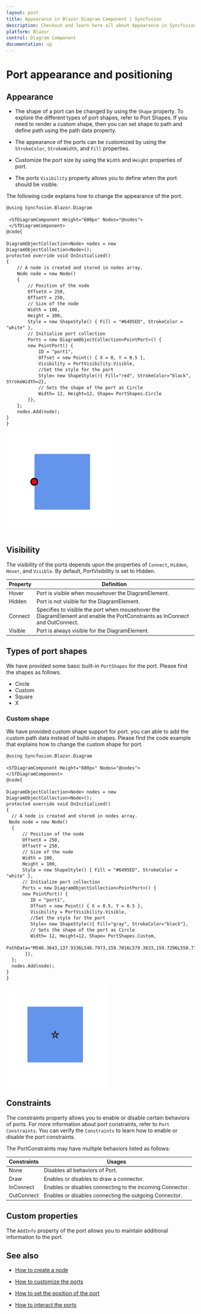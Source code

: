 ```yaml
---
layout: post
title: Appearance in Blazor Diagram Component | Syncfusion
description: Checkout and learn here all about Appearance in Syncfusion Blazor Diagram component and much more details.
platform: Blazor
control: Diagram Component
documentation: ug
---
```


# Port appearance and positioning

## Appearance

* The shape of a port can be changed by using the `Shape` property. To explore the different types of port shapes, refer to Port Shapes. If you need to render a custom shape, then you can set shape to path and define path using the path data property.

* The appearance of the ports can be customized by using the `StrokeColor`, `StrokeWidth`, and `Fill` properties.

* Customize the port size by using the `Width` and `Height` properties of port.

* The ports `Visibility` property allows you to define when the port should be visible.

The following code explains how to change the appearance of the port.

```cshtml
@using Syncfusion.Blazor.Diagram

 <SfDiagramComponent Height="600px" Nodes="@nodes">
 </SfDiagramComponent>
@code{

DiagramObjectCollection<Node> nodes = new DiagramObjectCollection<Node>();
protected override void OnInitialized()
{
    // A node is created and stored in nodes array.
    Node node = new Node()
    {
        // Position of the node
        OffsetX = 250,
        OffsetY = 250,
        // Size of the node
        Width = 100,
        Height = 100,
        Style = new ShapeStyle() { Fill = "#6495ED", StrokeColor = "white" },
        // Initialize port collection
        Ports = new DiagramObjectCollection<PointPort>() {
        new PointPort() {
            ID = "port1",
            Offset = new Point() { X = 0, Y = 0.5 },
            Visibility = PortVisibility.Visible,
            //Set the style for the port
            Style= new ShapeStyle(){ Fill="red", StrokeColor="black", StrokeWidth=2},
            // Sets the shape of the port as Circle
            Width= 12, Height=12, Shape= PortShapes.Circle
        }},
    };
    nodes.Add(node);
}
}
```

![Appearance](../images/port_Appearance.png)

## Visibility

The visibility of the ports depends upon the properties of `Connect`, `Hidden`, `Hover`, and `Visible`. By default, PortVisibility is set to Hidden.

| Property | Definition |
|---|---|
| Hover | Port is visible when mousehover the DiagramElement. |
| Hidden | Port is not visible for the DiagramElement. |
| Connect | Specifies to visible the port when mousehover the DiagramElement and enable the PortConstraints as InConnect and OutConnect. |
| Visible | Port is always visible for the DiagramElement. |

## Types of port shapes

We have provided some basic built-in `PortShapes` for the port. Please find the shapes as follows.

* Circle
* Custom
* Square
* X

### Custom shape

 We have provided custom shape support for port. you can able to add the custom path data instead of build-in shapes. Please find the code example that explains how to change the custom shape for port.

 ```cshtml
@using Syncfusion.Blazor.Diagram

<SfDiagramComponent Height="600px" Nodes="@nodes">
</SfDiagramComponent>
@code{

DiagramObjectCollection<Node> nodes = new DiagramObjectCollection<Node>();
protected override void OnInitialized()
{
   // A node is created and stored in nodes array.
  Node node = new Node()
   {
       // Position of the node
       OffsetX = 250,
       OffsetY = 250,
       // Size of the node
       Width = 100,
       Height = 100,
       Style = new ShapeStyle() { Fill = "#6495ED", StrokeColor = "white" },
       // Initialize port collection
       Ports = new DiagramObjectCollection<PointPort>() {
       new PointPort() {
          ID = "port1",
          Offset = new Point() { X = 0.5, Y = 0.5 },
          Visibility = PortVisibility.Visible,
          //Set the style for the port
          Style= new ShapeStyle(){ Fill="gray", StrokeColor="black"},
          // Sets the shape of the port as Circle
          Width= 12, Height=12, Shape= PortShapes.Custom,
          PathData="M540.3643,137.9336L546.7973,159.7016L570.3633,159.7296L550.7723,171.9366L558.9053,194.9966L540.3643,179.4996L521.8223,194.9966L529.9553,171.9366L510.3633,159.7296L533.9313,159.7016L540.3643,137.9336z"
        }},
   };
   nodes.Add(node);
}
}
```

![Port Drag](../images/port_customport.png)

## Constraints

The constraints property allows you to enable or disable certain behaviors of ports. For more information about port
constraints, refer to `Port Constraints`. You can verify the `Constraints` to learn how to enable or disable the port constraints.

The PortConstraints may have multiple behaviors listed as follows:

| Constraints | Usages |
|---|---|
| None |Disables all behaviors of Port. |
| Draw |Enables or disables to draw a connector. |
| InConnect |Enables or disables connecting to the incoming Connector.  |
| OutConnect | Enables or disables connecting the outgoing Connector. |

## Custom properties

The `AddInfo` property of the port allows you to maintain additional information to the port.

## See also

* [How to create a node](../nodes/nodes)

* [How to customize the ports](./appearance)

* [How to set the position of the port](./positioning)

* [How to interact the ports](./interaction)
